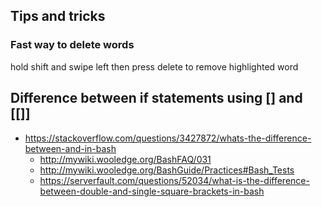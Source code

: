 ## Tips and tricks
### Fast way to delete words
hold shift and swipe left then press delete to remove highlighted word

## Difference between if statements using [] and [[]]
- https://stackoverflow.com/questions/3427872/whats-the-difference-between-and-in-bash
  - http://mywiki.wooledge.org/BashFAQ/031
  - http://mywiki.wooledge.org/BashGuide/Practices#Bash_Tests
  - https://serverfault.com/questions/52034/what-is-the-difference-between-double-and-single-square-brackets-in-bash
